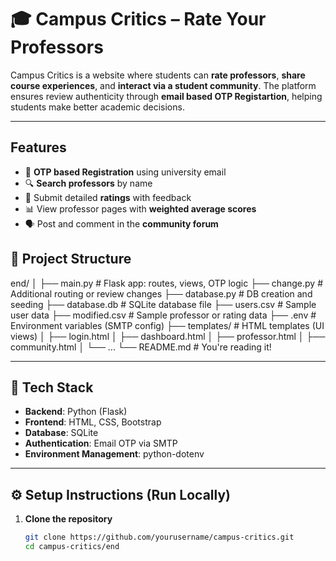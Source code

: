 # 🎓 Campus Critics – Rate Your Professors

Campus Critics is a website where students can **rate professors**, **share course experiences**, and **interact via a student community**. The platform ensures review authenticity through **email based OTP Registartion**, helping students make better academic decisions.

---

##  Features

- 🔐 **OTP based Registration** using university email 
- 🔍 **Search professors** by name
- 🌟 Submit detailed **ratings** with feedback
- 📊 View professor pages with **weighted average scores**
- 🗣️ Post and comment in the **community forum** 

## 📁 Project Structure
end/
│
├── main.py # Flask app: routes, views, OTP logic
├── change.py # Additional routing or review changes
├── database.py # DB creation and seeding
├── database.db # SQLite database file
├── users.csv # Sample user data
├── modified.csv # Sample professor or rating data
├── .env # Environment variables (SMTP config)
├── templates/ # HTML templates (UI views)
│ ├── login.html
│ ├── dashboard.html
│ ├── professor.html
│ ├── community.html
│ └── ...
└── README.md # You're reading it!


---

## 🧰 Tech Stack

- **Backend**: Python (Flask)  
- **Frontend**: HTML, CSS, Bootstrap  
- **Database**: SQLite  
- **Authentication**: Email OTP via SMTP  
- **Environment Management**: python-dotenv  

---

## ⚙️ Setup Instructions (Run Locally)

1. **Clone the repository**
   ```bash
   git clone https://github.com/yourusername/campus-critics.git
   cd campus-critics/end

